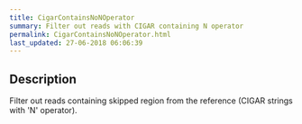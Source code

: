 ```yaml
---
title: CigarContainsNoNOperator
summary: Filter out reads with CIGAR containing N operator
permalink: CigarContainsNoNOperator.html
last_updated: 27-06-2018 06:06:39
---
```



## Description

Filter out reads containing skipped region from the reference (CIGAR strings with 'N' operator).

